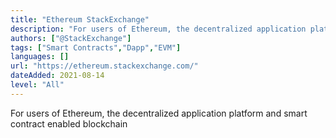 ```yaml
---
title: "Ethereum StackExchange"
description: "For users of Ethereum, the decentralized application platform and smart contract enabled blockchain"
authors: ["@StackExchange"]
tags: ["Smart Contracts","Dapp","EVM"]
languages: []
url: "https://ethereum.stackexchange.com/"
dateAdded: 2021-08-14
level: "All"
---
```


For users of Ethereum, the decentralized application platform and smart contract enabled blockchain